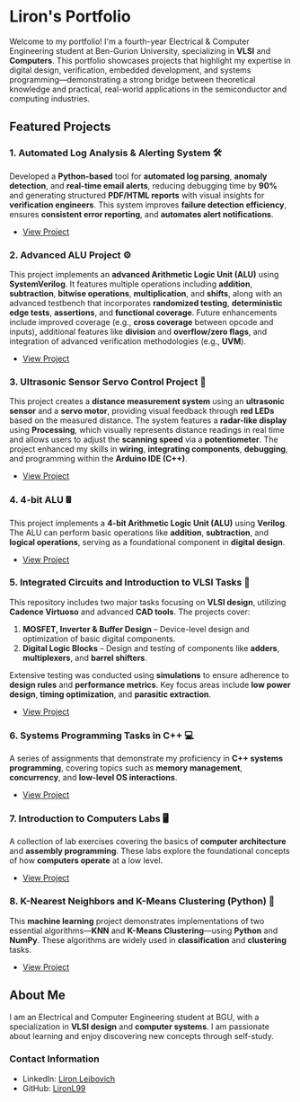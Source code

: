 # Liron's Portfolio

Welcome to my portfolio! I'm a fourth-year Electrical & Computer Engineering student at Ben-Gurion University, specializing in **VLSI** and **Computers**. This portfolio showcases projects that highlight my expertise in digital design, verification, embedded development, and systems programming—demonstrating a strong bridge between theoretical knowledge and practical, real-world applications in the semiconductor and computing industries.

## Featured Projects

### 1. Automated Log Analysis & Alerting System 🛠️
Developed a **Python-based** tool for **automated log parsing**, **anomaly detection**, and **real-time email alerts**, reducing debugging time by **90%** and generating structured **PDF/HTML reports** with visual insights for **verification engineers**. This system improves **failure detection efficiency**, ensures **consistent error reporting**, and **automates alert notifications**.
- [View Project](https://github.com/LironL99/portfolio/tree/main/Automated_Log_Analysis)

### 2. Advanced ALU Project ⚙️
This project implements an **advanced Arithmetic Logic Unit (ALU)** using **SystemVerilog**. It features multiple operations including **addition**, **subtraction**, **bitwise operations**, **multiplication**, and **shifts**, along with an advanced testbench that incorporates **randomized testing**, **deterministic edge tests**, **assertions**, and **functional coverage**. Future enhancements include improved coverage (e.g., **cross coverage** between opcode and inputs), additional features like **division** and **overflow/zero flags**, and integration of advanced verification methodologies (e.g., **UVM**).
- [View Project](https://github.com/LironL99/portfolio/tree/main/advanced_alu_project)

### 3. Ultrasonic Sensor Servo Control Project 📡
This project creates a **distance measurement system** using an **ultrasonic sensor** and a **servo motor**, providing visual feedback through **red LEDs** based on the measured distance. The system features a **radar-like display** using **Processing**, which visually represents distance readings in real time and allows users to adjust the **scanning speed** via a **potentiometer**. The project enhanced my skills in **wiring**, **integrating components**, **debugging**, and programming within the **Arduino IDE (C++)**.
- [View Project](https://github.com/LironL99/portfolio/tree/main/Arduino-Projects/Sonar_Servo_Project)

### 4. 4-bit ALU 🖩
This project implements a **4-bit Arithmetic Logic Unit (ALU)** using **Verilog**. The ALU can perform basic operations like **addition**, **subtraction**, and **logical operations**, serving as a foundational component in **digital design**.
- [View Project](https://github.com/LironL99/portfolio/tree/main/4-bit-ALU)

### 5. Integrated Circuits and Introduction to VLSI Tasks 🧩
This repository includes two major tasks focusing on **VLSI design**, utilizing **Cadence Virtuoso** and advanced **CAD tools**. The projects cover:
1. **MOSFET, Inverter & Buffer Design** – Device-level design and optimization of basic digital components.
2. **Digital Logic Blocks** – Design and testing of components like **adders**, **multiplexers**, and **barrel shifters**.

Extensive testing was conducted using **simulations** to ensure adherence to **design rules** and **performance metrics**. Key focus areas include **low power design**, **timing optimization**, and **parasitic extraction**.
- [View Project](https://github.com/LironL99/portfolio/tree/main/Integrated-Circuits-and-Introduction-to-VLSI-Tasks)

### 6. Systems Programming Tasks in C++ 💻
A series of assignments that demonstrate my proficiency in **C++ systems programming**, covering topics such as **memory management**, **concurrency**, and **low-level OS interactions**.
- [View Project](https://github.com/LironL99/portfolio/tree/main/Systems-Programming-Tasks-CPP)

### 7. Introduction to Computers Labs 🖥️
A collection of lab exercises covering the basics of **computer architecture** and **assembly programming**. These labs explore the foundational concepts of how **computers operate** at a low level.
- [View Project](https://github.com/LironL99/portfolio/tree/main/Introduction-to-Computers-Labs)

### 8. K-Nearest Neighbors and K-Means Clustering (Python) 🧠
This **machine learning** project demonstrates implementations of two essential algorithms—**KNN** and **K-Means Clustering**—using **Python** and **NumPy**. These algorithms are widely used in **classification** and **clustering** tasks.
- [View Project](https://github.com/LironL99/portfolio/tree/main/KNN-and-K-Means-Implementation-Python)

## About Me
I am an Electrical and Computer Engineering student at BGU, with a specialization in **VLSI design** and **computer systems**. I am passionate about learning and enjoy discovering new concepts through self-study.

### Contact Information
- LinkedIn: [Liron Leibovich](https://www.linkedin.com/in/liron-leibovich1)
- GitHub: [LironL99](https://github.com/LironL99)
